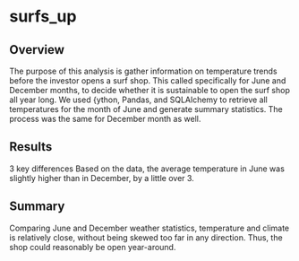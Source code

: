 # surfs_up

## Overview

The purpose of this analysis is gather information on temperature trends before the investor opens a surf shop. This called specifically for June and December months, to decide whether it is sustainable to open the surf shop all year long. We used {ython, Pandas, and SQLAlchemy to retrieve all temperatures for the month of June and generate summary statistics. The process was the same for December month as well.

## Results

3 key differences
Based on the data, the average temperature in June was slightly higher than in December, by a little over 3. 

## Summary

Comparing June and December weather statistics, temperature and climate is relatively close, without being skewed too far in any direction. Thus, the shop could reasonably be open year-around.
